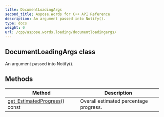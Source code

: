```yaml
---
title: DocumentLoadingArgs
second_title: Aspose.Words for C++ API Reference
description: An argument passed into Notify(). 
type: docs
weight: 0
url: /cpp/aspose.words.loading/documentloadingargs/
---
```

## DocumentLoadingArgs class


An argument passed into Notify(). 

## Methods

| Method | Description |
| --- | --- |
| [get_EstimatedProgress](./get_estimatedprogress/)() const | Overall estimated percentage progress.  |
